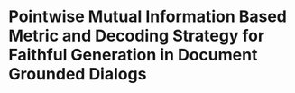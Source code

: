 # Pointwise Mutual Information Based Metric and Decoding Strategy for Faithful Generation in Document Grounded Dialogs

